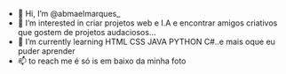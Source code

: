 - 👋 Hi, I’m @abmaelmarques_
- 👀 I’m interested in criar projetos web e I.A e encontrar amigos criativos que gostem de projetos audaciosos...
- 🌱 I’m currently learning HTML CSS JAVA PYTHON C#..e mais oque eu puder aprender
- 📫 to reach me é só is em baixo da minha foto 

<!---
abmaelmarques/abmaelmarques is a ✨ special ✨ repository because its `README.md` (this file) appears on your GitHub profile.
You can click the Preview link to take a look at your changes.
--->
